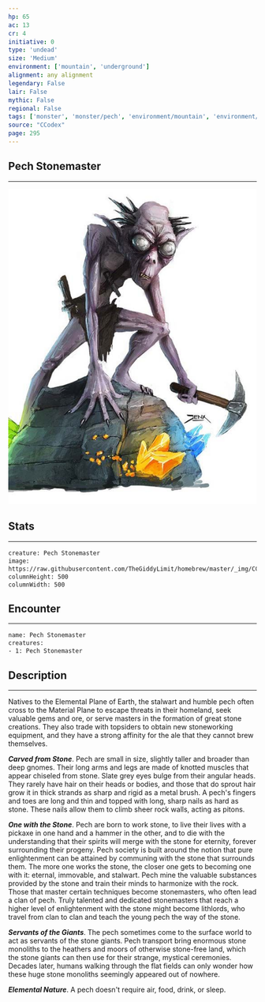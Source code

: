 ```yaml
---
hp: 65
ac: 13
cr: 4
initiative: 0
type: 'undead'    
size: 'Medium'
environment: ['mountain', 'underground']
alignment: any alignment
legendary: False
lair: False
mythic: False
regional: False
tags: ['monster', 'monster/pech', 'environment/mountain', 'environment/underground']
source: "CCodex"
page: 295
---
```


## Pech Stonemaster
---

![|600](https://raw.githubusercontent.com/TheGiddyLimit/homebrew/master/_img/CCodex/Pechstonemaster.jpg)

## Stats
---

```statblock
creature: Pech Stonemaster
image: https://raw.githubusercontent.com/TheGiddyLimit/homebrew/master/_img/CCodex/pechstonemaster_token.png
columnHeight: 500
columnWidth: 500
```

## Encounter
---

```encounter-table
name: Pech Stonemaster
creatures:
- 1: Pech Stonemaster
```

## Description
---
Natives to the Elemental Plane of Earth, the stalwart and humble pech often cross to the Material Plane to escape threats in their homeland, seek valuable gems and ore, or serve masters in the formation of great stone creations. They also trade with topsiders to obtain new stoneworking equipment, and they have a strong affinity for the ale that they cannot brew themselves.

**_Carved from Stone_**. Pech are small in size, slightly taller and broader than deep gnomes. Their long arms and legs are made of knotted muscles that appear chiseled from stone. Slate grey eyes bulge from their angular heads. They rarely have hair on their heads or bodies, and those that do sprout hair grow it in thick strands as sharp and rigid as a metal brush. A pech's fingers and toes are long and thin and topped with long, sharp nails as hard as stone. These nails allow them to climb sheer rock walls, acting as pitons.

**_One with the Stone_**. Pech are born to work stone, to live their lives with a pickaxe in one hand and a hammer in the other, and to die with the understanding that their spirits will merge with the stone for eternity, forever surrounding their progeny. Pech society is built around the notion that pure enlightenment can be attained by communing with the stone that surrounds them. The more one works the stone, the closer one gets to becoming one with it: eternal, immovable, and stalwart. Pech mine the valuable substances provided by the stone and train their minds to harmonize with the rock. Those that master certain techniques become stonemasters, who often lead a clan of pech. Truly talented and dedicated stonemasters that reach a higher level of enlightenment with the stone might become lithlords, who travel from clan to clan and teach the young pech the way of the stone.

**_Servants of the Giants_**. The pech sometimes come to the surface world to act as servants of the stone giants. Pech transport bring enormous stone monoliths to the heathers and moors of otherwise stone-free land, which the stone giants can then use for their strange, mystical ceremonies. Decades later, humans walking through the flat fields can only wonder how these huge stone monoliths seemingly appeared out of nowhere.

**_Elemental Nature_**. A pech doesn't require air, food, drink, or sleep.






